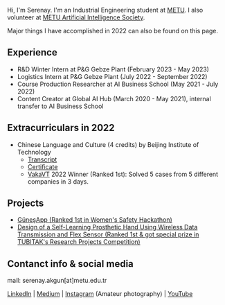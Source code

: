 Hi, I'm Serenay. I'm an Industrial Engineering student at [METU](https://www.metu.edu.tr/). I also volunteer at [METU Artificial Intelligence Society](https://odtuyzt.github.io/#).

Major things I have accomplished in 2022 can also be found on this page.

## Experience
- R&D Winter Intern at P&G Gebze Plant (February 2023 - May 2023)
- Logistics Intern at P&G Gebze Plant (July 2022 - September 2022)
- Course Production Researcher at AI Business School (May 2021 - July 2022)
- Content Creator at Global AI Hub (March 2020 - May 2021), internal transfer to AI Business School

## Extracurriculars in 2022
- Chinese Language and Culture (4 credits) by Beijing Institute of Technology
  - [Transcript](BIT_Transcript.pdf)
  - [Certificate](BIT_Certificate.pdf)
  - [VakaVT](https://odtuvt.org.tr/vaka-vt/) 2022 Winner (Ranked 1st): Solved 5 cases from 5 different companies in 3 days.

## Projects
- [GüneşApp (Ranked 1st in Women's Safety Hackathon)](projects/gunesapp.md)
- [Design of a Self-Learning Prosthetic Hand Using Wireless Data Transmission and Flex Sensor (Ranked 1st & got special prize in TUBITAK's Research Projects Competition)](projects/prosthetichand.md)
 
## Contanct info & social media
mail: serenay.akgun[at]metu.edu.tr

[LinkedIn](https://www.linkedin.com/in/serenayakgun01/) | [Medium](https://medium.com/@serenaytalks) | [Instagram](https://www.instagram.com/serenaytakesphotos/) (Amateur photography) | [YouTube](https://www.youtube.com/c/SerenayAkg%C3%BCn/featured)
